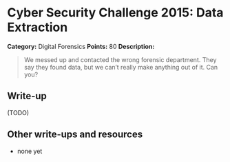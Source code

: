 # Cyber Security Challenge 2015: Data Extraction

**Category:** Digital Forensics
**Points:** 80
**Description:**

> We messed up and contacted the wrong forensic department. They say they found data, but we can’t really make anything out of it. Can you?

## Write-up

(TODO)

## Other write-ups and resources

* none yet
